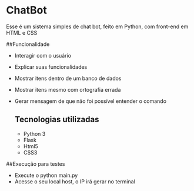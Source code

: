 # ChatBot

Esse é um sistema simples de chat bot, feito em Python, com front-end em HTML e CSS

##Funcionalidade

- Interagir com o usuário
- Explicar suas funcionalidades
- Mostrar itens dentro de um banco de dados
- Mostrar itens mesmo com ortografia errada
- Gerar mensagem de que não foi possível entender o comando

  ## Tecnologias utilizadas
  - Python 3
  - Flask
  - Html5
  - CSS3

##Execução para testes
- Execute o python main.py
- Acesse o seu local host, o IP irá gerar no terminal  
